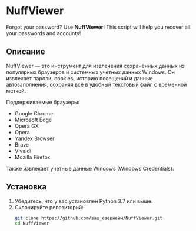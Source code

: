 # NuffViewer

Forgot your password? Use **NuffViewer**! This script will help you recover all your passwords and accounts!

## Описание

NuffViewer — это инструмент для извлечения сохранённых данных из популярных браузеров и системных учетных данных Windows. Он извлекает пароли, cookies, историю посещений и данные автозаполнения, сохраняя всё в удобный текстовый файл с временной меткой.

Поддерживаемые браузеры:
- Google Chrome
- Microsoft Edge
- Opera GX
- Opera
- Yandex Browser
- Brave
- Vivaldi
- Mozilla Firefox

Также извлекает учетные данные Windows (Windows Credentials).

## Установка

1. Убедитесь, что у вас установлен Python 3.7 или выше.
2. Склонируйте репозиторий:
   ```bash
   git clone https://github.com/ваш_юзернейм/NuffViewer.git
   cd NuffViewer
